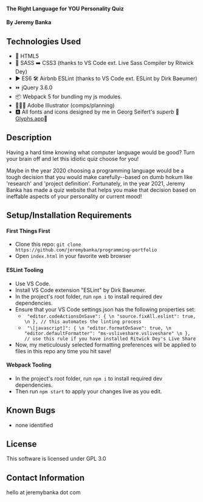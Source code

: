#### The Right Language for YOU Personality Quiz

#### By Jeremy Banka

## Technologies Used

* 📄 HTML5
* 💅 SASS ➡️ CSS3 (thanks to VS Code ext. Live Sass Compiler by Ritwick Dey)
* ▶️ ES6 🛠 Airbnb ESLint (thanks to VS Code ext. ESLint by Dirk Baeumer)
* ⏩ jQuery 3.6.0
* 📦 Webpack 5 for bundling my js modules.
* 👨🏻‍🎨 Adobe Illustrator (comps/planning)
* 🅰️ All fonts and icons designed by me in Georg Seifert's _superb_  💚[Glyphs.app](https://glyphsapp.com)💚

## Description

Having a hard time knowing what computer language would be good? Turn your brain off and let this idiotic quiz choose for you!

Maybe in the year 2020 choosing a programming language would be a tough decision that you would make carefully--based on dumb hokum like 'research' and 'project definition'. Fortunately, in the year 2021, Jeremy Banka has made a quiz website that helps you make that decision based on ineffable aspects of your personality or current mood!

## Setup/Installation Requirements

#### First Things First
* Clone this repo: `git clone https://github.com/jeremybanka/programming-portfolio`
* Open `index.html` in your favorite web browser

#### ESLint Tooling
* Use VS Code.
* Install VS Code extension "ESLint" by Dirk Baeumer.
* In the project's root folder, run `npm i` to install required dev dependencies.
* Ensure that your VS Code settings.json has the following properties set:
  + ` "editor.codeActionsOnSave": { \n
        "source.fixAll.eslint": true, \n
      }, // this automates the linting process` 
  + ` "\[javascript]": { \n
      "editor.formatOnSave": true, \n
      "editor.defaultFormatter": "ms-vsliveshare.vsliveshare" \n
    }, // use this rule if you have installed Ritwick Dey's Live Share` 
* Now, my meticulously selected formatting preferences will be applied to files in this repo any time you hit save!

#### Webpack Tooling
* In the project's root folder, run `npm i` to install required dev dependencies.
* Then run `npm start` to apply your changes live as you edit.

## Known Bugs

* none identified

## License

This software is licensed under GPL 3.0

## Contact Information

hello at jeremybanka dot com